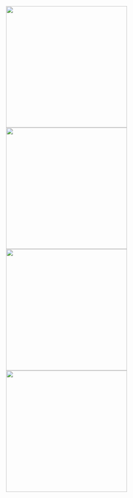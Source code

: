 
<p align="center">

   <a href="https://github.com/4surix/atomion">
      <img width=320 src="https://github-readme-stats.vercel.app/api/pin/?username=4surix&repo=atomion&theme=buefy" />
   </a>

   <a href="https://github.com/4surix/atomion">
      <img width=320 src="https://cdn.discordapp.com/attachments/557310650569850881/768178259816874029/unknown.png" />
   </a>

   <br/>

   <a href="https://github.com/4surix/cliagramme">
      <img width=320 src="https://github-readme-stats.vercel.app/api/pin/?username=4surix&repo=cliagramme&theme=buefy" />
   </a>

   <a href="https://github.com/4surix/cliagramme">
      <img width=320 src="https://cdn.discordapp.com/attachments/557310650569850881/768178202413236254/unknown.png" />
   </a>

</p>
